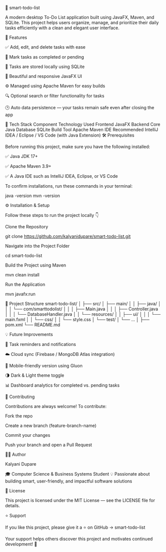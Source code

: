 📝 smart-todo-list

A modern desktop To-Do List application built using JavaFX, Maven, and SQLite.
This project helps users organize, manage, and prioritize their daily tasks efficiently with a clean and elegant user interface.

🚀 Features

✅ Add, edit, and delete tasks with ease

📅 Mark tasks as completed or pending

💾 Tasks are stored locally using SQLite

🎨 Beautiful and responsive JavaFX UI

⚙️ Managed using Apache Maven for easy builds

🔍 Optional search or filter functionality for tasks

🕒 Auto data persistence — your tasks remain safe even after closing the app

🧩 Tech Stack
Component	Technology Used
Frontend	JavaFX
Backend	Core Java
Database	SQLite
Build Tool	Apache Maven
IDE Recommended	IntelliJ IDEA / Eclipse / VS Code (with Java Extension)
🛠️ Prerequisites

Before running this project, make sure you have the following installed:

✅ Java JDK 17+

✅ Apache Maven 3.9+

✅ A Java IDE such as IntelliJ IDEA, Eclipse, or VS Code

To confirm installations, run these commands in your terminal:

java -version
mvn -version

⚙️ Installation & Setup

Follow these steps to run the project locally 👇

Clone the Repository

git clone https://github.com/kalyanidupare/smart-todo-list.git


Navigate into the Project Folder

cd smart-todo-list


Build the Project using Maven

mvn clean install


Run the Application

mvn javafx:run

🧮 Project Structure
smart-todo-list/
│
├── src/
│   ├── main/
│   │   ├── java/
│   │   │   └── com/smarttodolist/
│   │   │       ├── Main.java
│   │   │       ├── Controller.java
│   │   │       └── DatabaseHandler.java
│   │   └── resources/
│   │       ├── ui/
│   │       │   └── main.fxml
│   │       └── css/
│   │           └── style.css
│   └── test/
│       └── ...
│
├── pom.xml
└── README.md

💡 Future Improvements

🔔 Task reminders and notifications

☁️ Cloud sync (Firebase / MongoDB Atlas integration)

📱 Mobile-friendly version using Gluon

🌗 Dark & Light theme toggle

📊 Dashboard analytics for completed vs. pending tasks

🤝 Contributing

Contributions are always welcome!
To contribute:

Fork the repo

Create a new branch (feature-branch-name)

Commit your changes

Push your branch and open a Pull Request

🧑‍💻 Author

Kalyani Dupare

🎓 Computer Science & Business Systems Student
💡 Passionate about building smart, user-friendly, and impactful software solutions

🪪 License

This project is licensed under the MIT License — see the LICENSE
 file for details.

⭐ Support

If you like this project, please give it a ⭐ on GitHub → smart-todo-list

Your support helps others discover this project and motivates continued development! 💖
